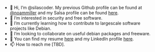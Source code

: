 - 👋 Hi, I’m @silascoder. My previous Github profile can be found at [@noammiller](https://github.com/noammiller) and my Salsa profile can be found [here](https://salsa.debian.org/silascoder).
- 👀 I’m interested in security and free software.
- 🌱 I’m currently learning how to contribute to largescale software projects like Debian.
- 💞️ I’m looking to collaborate on useful debian packages and freeware.
- 💼 You can find my resume [here](https://raw.githubusercontent.com/silascoder/silascoder/main/resume/coding-resume.pdf) and my LinkedIn profile [here](https://www.linkedin.com/in/noam-miller-8853a4154/).
- 📫 How to reach me [TBD].
